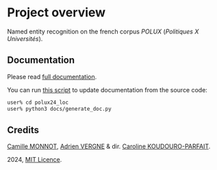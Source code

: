 # Project overview
Named entity recognition on the french corpus _POLUX_ (_Politiques X Universités_).

## Documentation
Please read [full documentation](docs/documentation.md).

You can run [this script](docs/generate_doc.py) to update documentation from the source code:
```bash
user% cd polux24_loc
user% python3 docs/generate_doc.py
```

## Credits
[Camille MONNOT](https://github.com/Rber085), [Adrien VERGNE](https://github.com/TeaS0710) & dir. [Caroline KOUDOURO-PARFAIT](https://github.com/carolinekoudoroparfait).

2024, [MIT Licence](https://opensource.org/license/mit).
